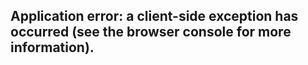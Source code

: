 ## Application error: a client-side exception has occurred (see the browser console for more information).
